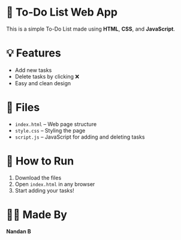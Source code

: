 # 📝 To-Do List Web App

This is a simple To-Do List made using **HTML**, **CSS**, and **JavaScript**.

# 💡 Features

- Add new tasks
- Delete tasks by clicking ❌
- Easy and clean design

# 📁 Files

- `index.html` – Web page structure  
- `style.css` – Styling the page  
- `script.js` – JavaScript for adding and deleting tasks  

# 🚀 How to Run

1. Download the files  
2. Open `index.html` in any browser  
3. Start adding your tasks!

# 👨‍💻 Made By

**Nandan B**

